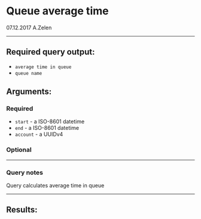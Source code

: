 # Queue average time

07.12.2017 A.Zelen

____

## Required query output:

* `average time in queue`
* `queue name`



## Arguments:

### Required
* `start` - a ISO-8601 datetime
* `end` - a ISO-8601 datetime
* `account` - a UUIDv4

### Optional


---
### Query notes

Query calculates average time in queue

---
## Results:

```
```
